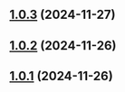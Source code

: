 ## [1.0.3](https://github.com/Zilero232/commit-jazzer/compare/v1.0.2...v1.0.3) (2024-11-27)

## [1.0.2](https://github.com/Zilero232/commit-jazzer/compare/v1.0.1...v1.0.2) (2024-11-26)

## [1.0.1](https://github.com/Zilero232/commit-jazzer/compare/v1.0.0...v1.0.1) (2024-11-26)

